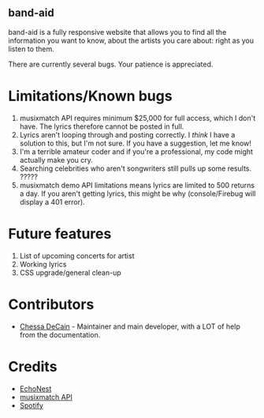 band-aid
------------

band-aid is a fully responsive website that allows you to find all the information you want to know, about the artists you care about: right as you listen to them.


There are currently several bugs. Your patience is appreciated.

Limitations/Known bugs
=============

1. musixmatch API requires minimum $25,000 for full access, which I don't have. The lyrics therefore cannot be posted in full.
2. Lyrics aren't looping through and posting correctly. I *think* I have a solution to this, but I'm not sure. If you have a suggestion, let me know!
3. I'm a terrible amateur coder and if you're a professional, my code might actually make you cry.
4. Searching celebrities who aren't songwriters still pulls up some results. ?????
5. musixmatch demo API limitations means lyrics are limited to 500 returns a day. If you aren't getting lyrics, this might be why (console/Firebug will display a 401 error).


Future features
============
1. List of upcoming concerts for artist
2. Working lyrics
3. CSS upgrade/general clean-up



Contributors
============

* [Chessa DeCain](http://twitter.com/chessamd) - Maintainer and main developer, with a LOT of help from the documentation.


Credits
============
* [EchoNest](http://developer.echonest.com/)
* [musixmatch API](https://developer.musixmatch.com/)
* [Spotify](https://developer.spotify.com/technologies/web-api/)
